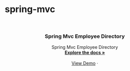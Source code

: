 # spring-mvc

<a name="readme-top"></a>






<!-- PROJECT LOGO -->
<br />
<div align="center">
  <a href="https://github.com/github_username/repo_name">
 
  </a>

<h3 align="center">Spring Mvc Employee Directory</h3>

  <p align="center">
    Spring Mvc Employee Directory
    <br />
      <a href="https://github.com/refikorkunarslan/spring-mvc/report.pdf"><strong>Explore the docs »</strong></a>
    <br />
    <br />
    <a href="https://github.com/github_username/repo_name">View Demo</a>
    ·
   
   
  </p>
</div>




